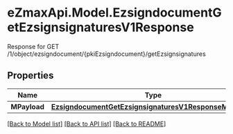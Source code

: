 # eZmaxApi.Model.EzsigndocumentGetEzsignsignaturesV1Response
Response for GET /1/object/ezsigndocument/{pkiEzsigndocument}/getEzsignsignatures

## Properties

Name | Type | Description | Notes
------------ | ------------- | ------------- | -------------
**MPayload** | [**EzsigndocumentGetEzsignsignaturesV1ResponseMPayload**](EzsigndocumentGetEzsignsignaturesV1ResponseMPayload.md) |  | 

[[Back to Model list]](../README.md#documentation-for-models) [[Back to API list]](../README.md#documentation-for-api-endpoints) [[Back to README]](../README.md)

